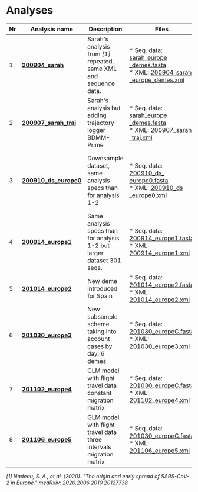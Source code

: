 # Analyses

| Nr | Analysis name      | Description |  Files | MCMC | ESS | Results | Notes |
| -- | ------------------ | ----------- | ------ | ---- | --- | ------- | ----- | 
| 1  | **[200904_sarah](analyses/200904_sarah_specs.md)**  | Sarah's analysis from *[1]* repeated, same XML and sequence data. | * Seq. data:  [sarah_europe<br>_demes.fasta](alignments/sarah_europe_demes.fasta) <br>* XML: [200904_sarah<br>_europe_demes.xml](analyses/200904_sarah.xml)  | 1e7 | > 200 excl. 2 |  [LOG](results/trace-tables/200904_sarah.summary.tsv) <br> [TREE](results/mcc-tree/200904_sarah.mcc.typed.node.tree)  | Equivalent results to original analysis. |
| 2  | **[200907_sarah_traj](analyses/200907_sarahTraj_specs.md)** | Sarah's analysis but adding trajectory logger BDMM-Prime |  * Seq. data:  [sarah_europe<br>_demes.fasta](alignments/sarah_europe_demes.fasta) <br>* XML: [200907_sarah<br>_traj.xml](analyses/200907_sarahTraj.xml)  | 12000 | <<<300 |  | Too slow, downsample dataset |
| 3  | **[200910_ds_europe0](analyses/200910_dsEurope0_specs.md)** | Downsample dataset, same analysis specs than for analysis 1-2 | * Seq. data:  [200910_ds_<br>europe0.fasta](alignments/200910_dsEurope0.fasta) <br>* XML: [200910_ds<br>_europe0.xml](analyses/200910_dsEurope0.xml)  | 1e7 x4 (3 ok)| >>>200 | [LOG](results/trace-tables/200910_dsEurope0.summary.tsv) <br> [TREE](results/mcc-tree/200910_dsEurope0.mcc.typed.node.tree) <br> [TRAJ](results/traj-figs/200910_dsEurope0_trajplots.png)  | Small dataset. Higher variance in general for parameters. R0 France half of original analysis. |
| 4  | **[200914_europe1](analyses/200914_europe1_specs.md)** | Same analysis specs than for analysis 1-2 but larger dataset 301 seqs. | * Seq. data:  [200914_europe1.fasta](alignments/200914_europe1.fasta) <br>* XML: [200914_europe1.xml](analyses/200914_europe1.xml)  | 1e7 x2 | >200 | [LOG](results/trace-tables/200914_europe1.summary.tsv) <br> [TREE](results/mcc-tree/200914_europe1.mcc.typed.node.tree) <br> [TRAJ](results/traj-figs/200914_europe1.figtraj001.png)  | Underestim Hubei cases |
| 5  | **[201014_europe2](analyses/201014_europe2_specs.md)** | New deme introduced for Spain | * Seq. data:  [201014_europe2.fasta](alignments/201014_europe2.fasta) <br>* XML: [201014_europe2.xml](analyses/201014_europe2.xml)  | 4e7 | >200 | [LOG](results/trace-tables/202014_europe2.summary.tsv) <br> [TREE](results/mcc-tree/200914_europe1.mcc.typed.node.tree) <br> [TRAJ](results/traj-figs/201014_europe2_figtraj01.png)  | Spain deme |
| 6  | **[201030_europe3](analyses/201030_europe3_specs.md)** | New subsample scheme taking into account cases by day, 6 demes | * Seq. data:  [201030_europeC.fasta](alignments/201030_europeC.fasta) <br>* XML: [201030_europe3.xml](analyses/201030_europe3.xml)  | 1e7 x3 | >200 | [LOG](results/trace-tables/201030_europe3.summary.tsv) <br> [TREE](results/mcc-tree/201030_europe3.mcc.typed.node.tree) <br> [TRAJ](results/traj-figs/201030_europe3_figtraj01.png)  | China sequences and new subsampling scheme |
| 7  | **[201102_europe4](analyses/201102_europe4_specs.md)** | GLM model with flight travel data constant migration matrix | * Seq. data:  [201030_europeC.fasta](alignments/201030_europeC.fasta) <br>* XML: [201102_europe4.xml](analyses/201102_europe4.xml)  | 1e7 x5 | | [LOG](results/trace-tables/201102_europe4GLM.summary.tsv) <br> [TREE](results/mcc-tree/201102_europe4.mcc.typed.node.tree) <br> [TRAJ](results/traj-figs/201102_europe4_figtraj01.png)  | First GLM implementation |
| 8  | **[201106_europe5](analyses/201106_europe5_specs.md)** | GLM model with flight travel data three intervals migration matrix | * Seq. data:  [201030_europeC.fasta](alignments/201030_europeC.fasta) <br>* XML: [201106_europe5.xml](analyses/201106_europe5.xml)  | 1e7 x5 | | [LOG](results/trace-tables/201106_europe5summary.tsv) <br> [TREE](results/mcc-tree/201106_europe5.mcc.typed.node.tree) <br> [TRAJ](results/traj-figs/201106_europe5_figtraj01.png)  | In progress. Only flight data, too high case counts |

*[1] Nadeau, S. A., et al. (2020). "The origin and early spread of SARS-CoV-2 in Europe." medRxiv: 2020.2006.2010.20127738.*